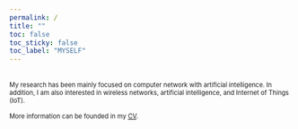 ```yaml
---
permalink: /
title: ""
toc: false
toc_sticky: false 
toc_label: "MYSELF"
---
```

  
<br/>    
<span style="font-size:80%">  My research has been mainly focused on computer network with artificial intelligence. In addition, I am also interested in wireless networks, artificial intelligence, and Internet of Things (IoT).
</span>

 
<span style="font-size:80%">  More information can be founded in my [CV].
</span>

[CV]:https://drive.google.com/file/d/16YJIA-b07VKIjtXHrA4NrzY23lYOptA4/view
